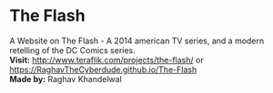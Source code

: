 # The Flash
A Website on The Flash - A 2014 american TV series, and a modern retelling of the DC Comics series.  
__Visit:__ http://www.teraflik.com/projects/the-flash/ or https://RaghavTheCyberdude.github.io/The-Flash  
__Made by:__ Raghav Khandelwal
